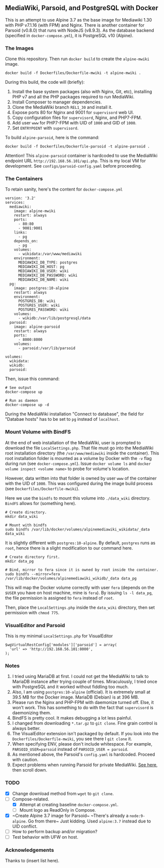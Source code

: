 ## MediaWiki, Parsoid, and PostgreSQL with Docker

This is an attempt to use Alpine 3.7 as the base image for Mediawiki 1.30 with PHP v7.1.16 (with FPM) and Nginx. There is another container for Parsoid (v0.8.0) that runs with NodeJS (v8.9.3). As the database backend (specified in `docker-compose.yml`), it is PostgreSQL v10 (Alpine).

### The Images

Clone this repository. Then run `docker build` to create the `alpine-mwiki` image.

```
docker build -f Dockerfiles/Dockerfile-mwiki -t alpine-mwiki .
```

During this build, the code will (briefly):

1. Install the base system packages (also with Nginx, Git, etc), installing PHP v7 and all the PHP packages required to run MediaWiki.
2. Install Composer to manager dependencies.
3. Clone the MediaWiki branch `REL1_30` and install it.
4. Expose ports 80 for Nginx and 9001 for `supervisord` web UI.
5. Copy configuration files for `supervisord`, Nginx, and PHP7-FPM.
6. Add user `www` for PHP7-FPM with UID of `1000` and GID of `1000`.
7. Set `ENTRYPOINT` with `supervisord`.

To build `alpine-parsoid`, here is the command:

```
docker build -f Dockerfiles/Dockerfile-parsoid -t alpine-parsoid .
```

Attention! This `alpine-parsoid` container is hardcoded to use the MediaWiki endpoint URL `http://192.168.56.101/api.php`. This is my local VM for development. See `configs/parsoid-config.yaml` before proceeding.

### The Containers

To retain sanity, here's the content for `docker-compose.yml`

```
version: '3.2'
services:
  mediawiki:
    image: alpine-mwiki
    restart: always
    ports:
      - 80:80
      - 9001:9001
    links:
      - pg
    depends_on:
      - pg
    volumes:
      - wikidata:/var/www/mediawiki
    environment:
      MEDIAWIKI_DB_TYPE: postgres
      MEDIAWIKI_DB_HOST: pg
      MEDIAWIKI_DB_USER: wiki
      MEDIAWIKI_DB_PASSWORD: wiki
      MEDIAWIKI_DB_NAME: wiki
  pg:
    image: postgres:10-alpine
    restart: always
    environment:
      POSTGRES_DB: wiki
      POSTGRES_USER: wiki
      POSTGRES_PASSWORD: wiki
    volumes:
      - wikidb:/var/lib/postgresql/data
  parsoid:
    image: alpine-parsoid
    restart: always
    ports: 
      - 8000:8000
    volumes:
      - parsoid:/var/lib/parsoid

volumes:
  wikidata:
  wikidb:
  parsoid:
```

Then, issue this command:

```
# See output
docker-compose up

# Run as daemon
docker-compose up -d
```

During the MediaWiki installation "Connect to database", the field for "Databae hosts" has to be set to `pg` instead of `localhost`.

### Mount Volume with BindFS

At the end of web installation of the MediaWiki, user is prompted to download the file `LocalSettings.php`. That file must go into the MediaWiki root installation directory (the `/var/www/mediawiki` inside the container). This root installation folder is mounted as a volume by Docker with the `-v` flag during run (see `docker-compose.yml`). Issue `docker volume ls` and `docker volume inspect <volume name>` to probe for volume's location.

However, data written into that folder is owned by user `www` of the container with the UID of `1000`. This was configured during the  image build process (see `Dockerfiles/Dockerfile-mwiki`).

Here we use the `bindfs` to mount this volume into `./data_wiki` directory. `BindFS` allows for (something here).

```
# Create directory.
mkdir data_wiki

# Mount with bindfs
sudo bindfs /var/lib/docker/volumes/alpinemediawiki_wikidata/_data data_wiki
```

It is slightly different with `postgres:10-alpine`. By default, `postgres` runs as `root`, hence there is a slight modification to our command here.

```
# Create directory first.
mkdir data_pg

# Bind, mirror to fera since it is owned by root inside the container.
sudo bindfs --mirror=fera /var/lib/docker/volumes/alpinemediawiki_wikidb/_data data_pg
```

This will map the Docker volume correctly with user `fera` (depends on the `$USER` you have on host machine, mine is `fera`). By issuing `ls -l data_pg`, the file permission is assigned to `fera` instead of `root`.

Then, place the `LocalSettings.php` inside the `data_wiki` directory, then set permission with `chmod 775`.

### VisualEditor and Parsoid

This is my minimal `LocalSettings.php` for VisualEditor

```
$wgVirtualRestConfig['modules']['parsoid'] = array(
  'url' => 'http://192.168.56.101:8000',
);
```

### Notes

1. I tried using MariaDB at first. I could not get the MediaWiki to talk to MariaDB instance after trying couple of times. Miraculously, I tried once with PostgreSQL and it worked without fiddling too much.
2. Also, I am using `postgres:10-alpine` (official). It is extremely small at 39.5 MB for the Docker image. MariaDB (Debian) is at 396 MB.
3. Please run the Nginx and PHP-FPM with daemonize turned off. Else, it won't work. This has something to do with the fact that `supervisord` is daemonizing them.
4. BindFS is pretty cool. It makes debugging a lot less painful.
5. I changed from downloading `*.tar.gz` to `git clone`. Fine grain control is always better.
6. The VisualEditor extension isn't packaged by default. If you look into the `Dockerfiles/Dockerfile-mwiki`, you see there I `git clone` it.
7. When specifying ENV, please don't include whitespace. For example, `PARSOID_USER=parsoid` instead of `PARSOID_USER = parsoid`.
8. As mentioned above, the Parsoid's `config.yaml` is hardcoded. Proceed with caution.
9. Expect problems when running Parsoid for private MediaWiki. [See here](https://www.mediawiki.org/wiki/Extension:VisualEditor), then scroll down.

### TODO

- [X] Change download method from `wget` to `git clone`.
- [ ] Compose-related.
    - [X] Attempt at creating baseline `docker-compose.yml`.
    - [ ] Mount logo as ReadOnly in Compose.
- [X] ~Create Alpine 3.7 image for Parsoid~ ~There's already a `node:9-alpine`. Go from there~ Just kidding. Used `alpine:3.7` instead due to UID conflict.
- [ ] How to perform backup and/or migration?
- [ ] Test behavior with UFW on host.

### Acknowledgements

Thanks to (insert list here).